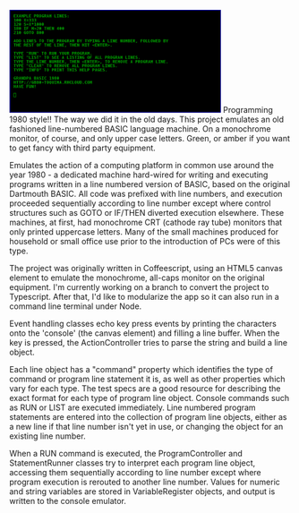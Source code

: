 ![](screen.png)
Programming 1980 style!! The way we did it in the old days. This project
emulates an old fashioned line-numbered BASIC language machine. On a monochrome
monitor, of course, and only upper case letters. Green, or amber if you want to
get fancy with third party equipment.

Emulates the action of a computing platform in common use around the year
1980 - a dedicated machine hard-wired for writing and executing programs
written in a line numbered version of BASIC, based on the original Dartmouth
BASIC. All code was prefixed with line numbers, and execution proceeded
sequentially according to line number except where control structures such as
GOTO or IF/THEN diverted execution elsewhere. These machines, at first, had
monochrome CRT (cathode ray tube) monitors that only printed uppercase letters.
Many of the small machines produced for household or small office use prior to
the introduction of PCs were of this type.

The project was originally written in Coffeescript, using an HTML5 canvas
element to emulate the monochrome, all-caps monitor on the original equipment.
I'm currently working on a branch to convert the project to Typescript. After
that, I'd like to modularize the app so it can also run in a command line
terminal under Node.

Event handling classes echo key press events by printing the characters onto the
'console' (the canvas element) and filling a line buffer. When the <enter> key
is pressed, the ActionController tries to parse the string and build a line object.

Each line object has a "command" property which identifies the type of
command or program line statement it is, as well as other properties which
vary for each type. The test specs are a good resource for describing the
exact format for each type of program line object. Console commands such as
RUN or LIST are executed immediately. Line numbered program statements are
entered into the collection of program line objects, either as a new line if
that line number isn't yet in use, or changing the object for an existing
line number.

When a RUN command is executed, the ProgramController and StatementRunner
classes try to interpret each program line object, accessing them sequentially
according to line number except where program execution is rerouted to
another line number. Values for numeric and string variables are stored in
VariableRegister objects, and output is written to the console emulator.
